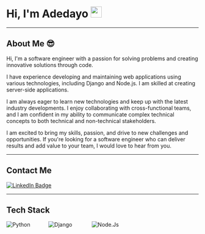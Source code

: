 # Hi, I'm Adedayo <img src="https://github.com/TheDudeThatCode/TheDudeThatCode/blob/master/Assets/Hi.gif" width="29px">

---

## About Me 😎

Hi, I'm a software engineer with a passion for solving problems and creating innovative solutions through code.

I have experience developing and maintaining web applications using various technologies, including Django and Node.js. I am skilled at creating server-side applications.

I am always eager to learn new technologies and keep up with the latest industry developments. I enjoy collaborating with cross-functional teams, and I am confident in my ability to communicate complex technical concepts to both technical and non-technical stakeholders.


I am excited to bring my skills, passion, and drive to new challenges and opportunities. If you're looking for a software engineer who can deliver results and add value to your team, I would love to hear from you.

---
## Contact Me 

[![LinkedIn Badge](https://img.shields.io/badge/LinkedIn-Profile-informational?style=flat&logo=linkedin&logoColor=white&color=0D76A8)](www.linkedin.com/in/adedayo-ashiru)

---
## Tech Stack

![Python](https://s3.dualstack.us-east-2.amazonaws.com/pythondotorg-assets/media/files/python-logo-only.svg)   &nbsp;  &nbsp; &nbsp; &nbsp; &nbsp; &nbsp;![Django](https://static.djangoproject.com/img/logos/django-logo-positive.svg) &nbsp;  &nbsp; &nbsp; &nbsp; &nbsp; &nbsp; ![Node.Js](https://upload.wikimedia.org/wikipedia/commons/6/67/NodeJS.png)
